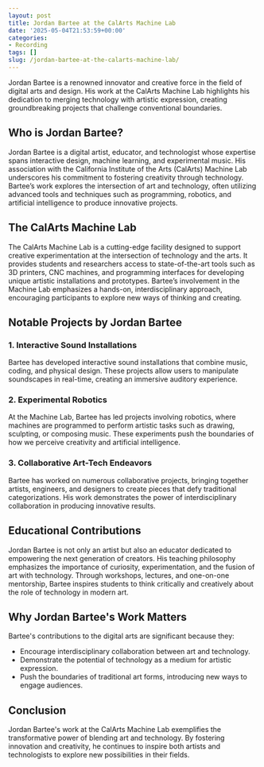 ```yaml
---
layout: post
title: Jordan Bartee at the CalArts Machine Lab
date: '2025-05-04T21:53:59+00:00'
categories:
- Recording
tags: []
slug: /jordan-bartee-at-the-calarts-machine-lab/
---
```


Jordan Bartee is a renowned innovator and creative force in the field of digital arts and design. His work at the CalArts Machine Lab highlights his dedication to merging technology with artistic expression, creating groundbreaking projects that challenge conventional boundaries.
## Who is Jordan Bartee?
Jordan Bartee is a digital artist, educator, and technologist whose expertise spans interactive design, machine learning, and experimental music. His association with the California Institute of the Arts (CalArts) Machine Lab underscores his commitment to fostering creativity through technology.
Bartee’s work explores the intersection of art and technology, often utilizing advanced tools and techniques such as programming, robotics, and artificial intelligence to produce innovative projects.
## The CalArts Machine Lab
The CalArts Machine Lab is a cutting-edge facility designed to support creative experimentation at the intersection of technology and the arts. It provides students and researchers access to state-of-the-art tools such as 3D printers, CNC machines, and programming interfaces for developing unique artistic installations and prototypes.
Bartee’s involvement in the Machine Lab emphasizes a hands-on, interdisciplinary approach, encouraging participants to explore new ways of thinking and creating.
## Notable Projects by Jordan Bartee
### 1. Interactive Sound Installations
Bartee has developed interactive sound installations that combine music, coding, and physical design. These projects allow users to manipulate soundscapes in real-time, creating an immersive auditory experience.
### 2. Experimental Robotics
At the Machine Lab, Bartee has led projects involving robotics, where machines are programmed to perform artistic tasks such as drawing, sculpting, or composing music. These experiments push the boundaries of how we perceive creativity and artificial intelligence.
### 3. Collaborative Art-Tech Endeavors
Bartee has worked on numerous collaborative projects, bringing together artists, engineers, and designers to create pieces that defy traditional categorizations. His work demonstrates the power of interdisciplinary collaboration in producing innovative results.
## Educational Contributions
Jordan Bartee is not only an artist but also an educator dedicated to empowering the next generation of creators. His teaching philosophy emphasizes the importance of curiosity, experimentation, and the fusion of art with technology.
Through workshops, lectures, and one-on-one mentorship, Bartee inspires students to think critically and creatively about the role of technology in modern art.
## Why Jordan Bartee's Work Matters
Bartee's contributions to the digital arts are significant because they:
- Encourage interdisciplinary collaboration between art and technology.
- Demonstrate the potential of technology as a medium for artistic expression.
- Push the boundaries of traditional art forms, introducing new ways to engage audiences.
## Conclusion
Jordan Bartee's work at the CalArts Machine Lab exemplifies the transformative power of blending art and technology. By fostering innovation and creativity, he continues to inspire both artists and technologists to explore new possibilities in their fields.
